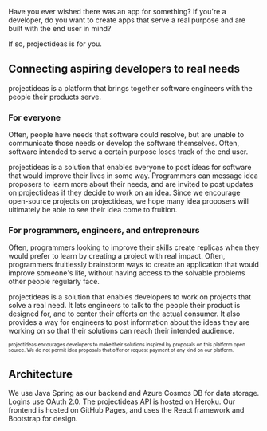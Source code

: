 Have you ever wished there was an app for something? If you're a developer, do you want to create apps that serve a real purpose and are built with the end user in mind? 

If so, projectideas is for you.

## Connecting aspiring developers to real needs
projectideas is a platform that brings together software engineers with the people their products serve.

### For everyone
Often, people have needs that software could resolve, but are unable to communicate those needs or develop the software themselves. Often, software intended to serve a certain purpose loses track of the end user.

projectideas is a solution that enables everyone to post ideas for software that would improve their lives in some way. Programmers can message idea proposers to learn more about their needs, and are invited to post updates on projectideas if they decide to work on an idea. Since we encourage open-source projects on projectideas, we hope many idea proposers will ultimately be able to see their idea come to fruition.

### For programmers, engineers, and entrepreneurs
Often, programmers looking to improve their skills create replicas when they would prefer to learn by creating a project with real impact. Often, programmers fruitlessly brainstorm ways to create an application that would improve someone's life, without having access to the solvable problems other people regularly face.

projectideas is a solution that enables developers to work on projects that solve a real need. It lets engineers to talk to the people their product is designed for, and to center their efforts on the actual consumer. It also provides a way for engineers to post information about the ideas they are working on so that their solutions can reach their intended audience.




<sub><sup>projectideas encourages developers to make their solutions inspired by proposals on this platform open source. We do not permit idea proposals that offer or request payment of any kind on our platform.</sub></sup>



## Architecture

We use Java Spring as our backend and Azure Cosmos DB for data storage. Logins use OAuth 2.0. The projectideas API is hosted on Heroku. Our frontend is hosted on GitHub Pages, and uses the React framework and Bootstrap for design.
